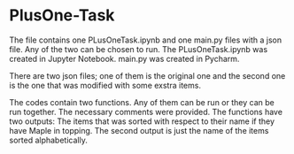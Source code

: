 # PlusOne-Task

The file contains one PLusOneTask.ipynb and one main.py files with a json file. Any of the two can be chosen to run. The PLusOneTask.ipynb was created in Jupyter Notebook. main.py was created in Pycharm.

There are two json files; one of them is the original one and the second one is the one that was modified with some exstra items.

The codes contain two functions. Any of them can be run or they can be run together. The necessary comments were provided. The functions have two outputs: The items that was sorted with respect to their name if they have Maple in topping. The second output is just the name of the items sorted alphabetically.
